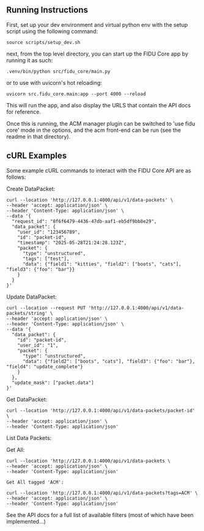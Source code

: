 ## Running Instructions

First, set up your dev environment and virtual python env with the setup script using the following command:

`source scripts/setup_dev.sh`

next, from the top level directory, you can start up the FIDU Core app by running it as such:

`.venv/bin/python src/fidu_core/main.py`

or to use with uvicorn's hot reloading:

`uvicorn src.fidu_core.main:app --port 4000 --reload`

This will run the app, and also display the URLS that contain the API docs for reference. 

Once this is running, the ACM manager plugin can be switched to 'use fidu core' mode in the options, and the acm front-end can be run (see the readme in that directory). 

## cURL Examples 

Some example cURL commands to interact with the FIDU Core API are as follows:

Create DataPacket:

```
curl --location 'http://127.0.0.1:4000/api/v1/data-packets' \
--header 'accept: application/json' \
--header 'Content-Type: application/json' \
--data '{
  "request_id": "8f6f6479-4436-47db-aaf1-eb5df9bb8e29",
  "data_packet": {
    "user_id": "123456789",
    "id": "packet-id",
    "timestamp": "2025-05-28T21:24:28.123Z",
    "packet": {
      "type": "unstructured",
      "tags": ["test"],
      "data": {"field1": "kitties", "field2": ["boots", "cats"], "field3": {"foo": "bar"}}
    }
  }
}'
```

Update DataPacket:

```
curl --location --request PUT 'http://127.0.0.1:4000/api/v1/data-packets/string' \
--header 'accept: application/json' \
--header 'Content-Type: application/json' \
--data '{
  "data_packet": {
    "id": "packet-id",
    "user_id": "1",
    "packet": {
      "type": "unstructured",
      "data": {"field2": ["boots", "cats"], "field3": {"foo": "bar"}, "field4": "update_complete"}
    }
  },
  "update_mask": ["packet.data"]
}'
```

Get DataPacket:

```
curl --location 'http://127.0.0.1:4000/api/v1/data-packets/packet-id' \
--header 'accept: application/json' \
--header 'Content-Type: application/json'
```

List Data Packets: 

  Get All: 

```
curl --location 'http://127.0.0.1:4000/api/v1/data-packets \
--header 'accept: application/json' \
--header 'Content-Type: application/json'
```

    Get All tagged 'ACM':

```
curl --location 'http://127.0.0.1:4000/api/v1/data-packets?tags=ACM' \
--header 'accept: application/json' \
--header 'Content-Type: application/json'
```

See the API docs for a full list of available filters (most of which have been implemented...)